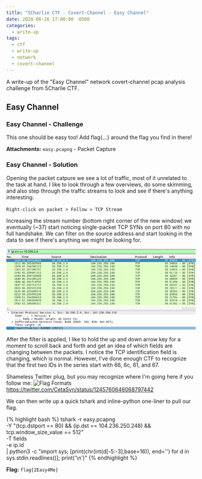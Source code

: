 ```yaml
---
title: "5Charlie CTF - Covert-Channel - Easy Channel"
date: 2020-06-26 17:00:00 -0500
categories:
  - write-up
tags:
  - ctf
  - write-up
  - network
  - covert-channel
---
```


A write-up of the "Easy Channel" network covert-channel pcap analysis challenge from 5Charlie CTF.

## Easy Channel

### Easy Channel - Challenge

This one should be easy too! Add flag{...} around the flag you find in there!

**Attachments:** `easy.pcapng` - Packet Capture

### Easy Channel - Solution

Opening the packet catpure we see a lot of traffic, most of it unrelated to the task at hand.
I like to look through a few overviews, do some skimming, and also step through the traffic streams to look and see if there's anything interesting.

`Right-click on packet > Follow > TCP Stream`

Increasing the stream number (bottom right corner of the new window) we eventually (~37) start noticing single-packet TCP SYNs on port 80 with no full handshake.
We can filter on the source address and start looking in the data to see if there's anything we might be looking for.

![Wireshark filtering packets by source address](/assets/images/covert_easy_srcfilter.png)

After the filter is applied, I like to hold the up and down arrow key for a moment to scroll back and forth and get an idea of which fields are changing between the packets.
I notice the TCP identification field is changing, which is normal.
However, I've done enough CTF to recognize that the first two IDs in the series start with 66, 6c, 61, and 67.

Shameless Twitter plug, but you may recognize where I'm going here if you follow me:
![Flag Formats](/assets/images/flag_formats.png)
<https://twitter.com/CetaSyn/status/1245760646068797442>

We can then write up a quick tshark and inline-python one-liner to pull our flag.

{% highlight bash %}
tshark -r easy.pcapng \
-Y "(tcp.dstport == 80) && (ip.dst == 104.236.250.248) && tcp.window_size_value == 512" \
-T fields \
-e ip.id \
| python3 -c "import sys; [print(chr(int(d[-5:-3],base=16)), end='') for d in sys.stdin.readlines()]; print('\n')"
{% endhighlight %}

**Flag:** `flag{2Easy4Me}`

